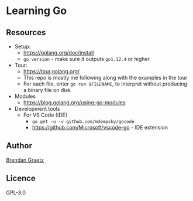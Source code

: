 # Learning Go

## Resources

- Setup:
  - https://golang.org/doc/install
  - `go version` - make sure it outputs `go1.12.4` or higher
- Tour:
  - https://tour.golang.org/
  - This repo is mostly me following along with the examples in the tour
  - For each file, enter `go run $FILENAME`,
    to interpret without producing a binary file on disk
- Modules
  - https://blog.golang.org/using-go-modules
- Development tools
  - For VS Code (IDE)
    - `go get -u -v github.com/mdempsky/gocode`
    - https://github.com/Microsoft/vscode-go - IDE extension

## Author

[Brendan Graetz](http://bguiz.com)

## Licence

GPL-3.0
